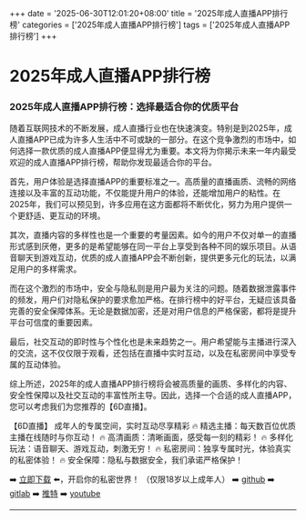 +++
date = '2025-06-30T12:01:20+08:00'
title = '2025年成人直播APP排行榜'
categories = ['2025年成人直播APP排行榜']
tags = ['2025年成人直播APP排行榜']
+++

# 2025年成人直播APP排行榜

### 2025年成人直播APP排行榜：选择最适合你的优质平台

随着互联网技术的不断发展，成人直播行业也在快速演变。特别是到2025年，成人直播APP已成为许多人生活中不可或缺的一部分。在这个竞争激烈的市场中，如何选择一款优质的成人直播APP便显得尤为重要。本文将为你揭示未来一年内最受欢迎的成人直播APP排行榜，帮助你发现最适合你的平台。

首先，用户体验是选择直播APP的重要标准之一。高质量的直播画质、流畅的网络连接以及丰富的互动功能，不仅能提升用户的体验，还能增加用户的粘性。在2025年，我们可以预见到，许多应用在这方面都将不断优化，努力为用户提供一个更舒适、更互动的环境。

其次，直播内容的多样性也是一个重要的考量因素。如今的用户不仅对单一的直播形式感到厌倦，更多的是希望能够在同一平台上享受到各种不同的娱乐项目。从语音聊天到游戏互动，优质的成人直播APP会不断创新，提供更多元化的玩法，以满足用户的多样需求。

而在这个激烈的市场中，安全与隐私则是用户最为关注的问题。随着数据泄露事件的频发，用户们对隐私保护的要求愈加严格。在排行榜中的好平台，无疑应该具备完善的安全保障体系。无论是数据加密，还是对用户信息的严格保密，都将是提升平台可信度的重要因素。

最后，社交互动的即时性与个性化也是未来趋势之一。用户希望能与主播进行深入的交流，这不仅仅限于观看，还包括在直播中实时互动，以及在私密房间中享受专属的互动体验。

综上所述，2025年的成人直播APP排行榜将会被高质量的画质、多样化的内容、安全性保障以及社交互动的丰富性所主导。因此，选择一个合适的成人直播APP，您可以考虑我们为您推荐的【6D直播】。

【6D直播】
成年人的专属空间，实时互动尽享精彩
🔥 精选主播：每天数百位优质主播在线随时与你互动！
🔥 高清画质：清晰画面，感受每一刻的精彩！
🔥 多样化玩法：语音聊天、游戏互动，刺激无穷！
🔥 私密房间：独享专属时光，体验真实的私密体验！
🔥 安全保障：隐私与数据安全，我们承诺严格保护！

➡️ [立即下载](https://down123.s3.ap-east-1.amazonaws.com/down/down.html?channelCode=blog) ⬅️，开启你的私密世界！
（仅限18岁以上成年人）
➡️ [github](https://aldult-live.github.io/)
➡️ [gitlab](https://seo-09598d.gitlab.io/)
➡️ [推特](https://x.com/wegame33)
➡️ [youtube](https://www.youtube.com/@6Dlive)

---
